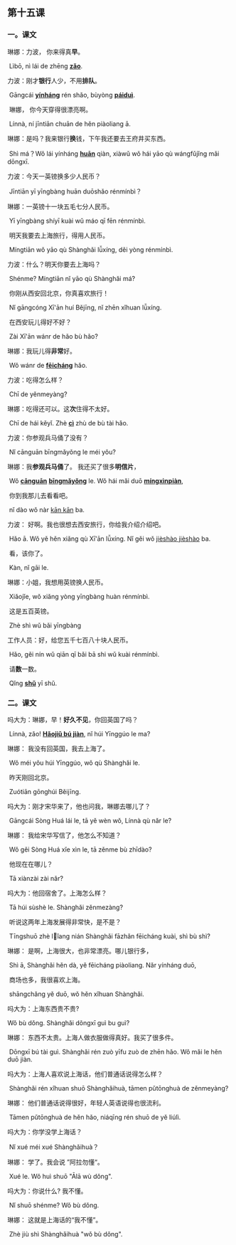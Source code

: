 ## 第十五课



### 一。课文

琳娜：力波， 你来得真**早**。

​    		Lìbō, nì lái de zhēng <u>**zǎo**</u>.

力波：刚才**银行**人少，不用**排队**。

​			Gāngcái **<u>yínháng</u>** rén shǎo, bùyòng **<u>páiduì</u>**.

​			琳娜， 你今天穿得很漂亮啊。

​			Línnà, ní jīntiān chuān de hěn piàoliang ā.

琳娜：是吗？我来银行**换**钱，下午我还要去王府井买东西。

​			Shì má？Wǒ lái  yínháng <u>**huān**</u> qiàn, xiàwǔ wǒ hái yāo qù wángfǔjǐng mǎi dōngxī.

力波：今天一英镑换多少人民币？

​			Jīntiān yī yīngbàng huān duōshǎo rénmínbì？

琳娜：一英镑十一块五毛七分人民币。

​			Yī yīngbàng shíyī kuài wǔ máo qī fēn rénmínbì.

​			明天我要去上海旅行，得用人民币。

​			Míngtiān wǒ yāo qù Shànghǎi lǚxíng, děi yòng rénmínbì.

力波：什么？明天你要去上海吗？

​			Shénme? Míngtiān nǐ yāo qù Shànghǎi má?

​			你刚从西安回北京，你真喜欢旅行！

​			Nǐ gāngcóng Xī'ān huí Bějīng, nǐ zhēn xǐhuan lǚxíng.

​			在西安玩儿得好不好？

​			Zài Xī'ān wánr de hǎo bù  hǎo?

琳娜：我玩儿得**非常**好。

​			Wǒ wánr de **<u>fēicháng</u>** hǎo.

力波：吃得怎么样？

​			Chī de yěnmeyàng?

琳娜：吃得还可以。这**次**住得不太好。

​			Chī de hái kěyǐ. Zhè **<u>cì</u>** zhù de bù tài hǎo.

力波：你参观兵马俑了没有？

​			Nǐ cānguān bīngmǎyǒng le méi yǒu?

琳娜：我**参观兵马俑**了。 我还买了很多**明信片**， 

​			Wǒ **<u>cānguān</u>** **<u>bīngmǎyǒng</u>** le. Wǒ hái mǎi duō **<u>míngxìnpiàn</u>**, 

​			你到我那儿去看看吧。

​			nǐ dào wǒ nàr <u>kān kān</u> ba.

力波： 好啊。我也很想去西安旅行，你给我介绍介绍吧。

​			Hǎo ā. Wǒ yě hěn xiǎng qù Xī'ān lǚxíng. Nǐ gěi wǒ <u>jièshào jièshào</u> ba.

​			看，该你了。

​			Kàn, nǐ gāi le.

琳娜：小姐，我想用英镑换人民币。

​			Xiǎojǐe, wǒ xiǎng yòng yīngbàng huàn rénmínbì. 

​			这是五百英镑。 			

​			Zhè shì wǔ bǎi yīngbàng

工作人员：好，给您五千七百八十块人民币。 

​				  Hǎo, gěi nín wǔ qiān qī bǎi bā shi wǔ kuài rénmínbì.

​				  请**数**一数。

​				  Qǐng **<u>shǔ</u>** yī shǔ. 

### 二。课文

吗大为：琳娜，早！**好久不见**，你回英国了吗？

​			  Línnà, zǎo! **<u>Hǎojiǔ bú jiàn</u>**, nǐ húi Yīnggúo le ma?

琳娜：	我没有回英国，我去上海了。

​			   Wǒ méi yǒu húi Yīnggúo, wǒ qù Shànghǎi le.  

​				昨天刚回北京。

​				Zuótiān gōnghúi Běijīng.

吗大为：刚才宋华来了，他也问我，琳娜去哪儿了？

​			  Gāngcái Sòng Huá lái le, tā yě wèn wǒ,  Línnà qù nǎr le?

琳娜：	我给宋华写信了，他怎么不知道？  				

​		       Wǒ gěi Sòng Huá xǐe xìn le, tā zěnme bù zhīdào?

​				他现在在哪儿？	

​				Tā xiànzài zài nǎr?

吗大为：他回宿舍了。上海怎么样？

​			   Tā húi sùshè le. Shànghǎi zěnmezàng? 

​				听说这两年上海发展得非常快，是不是？

​				Tīngshuō zhè lǐang nián Shànghǎi fāzhǎn fēicháng kuài, shì bù shì?

琳娜：	是啊，上海很大，也非常漂亮。哪儿银行多，

​			   Shì ā, Shànghǎi hěn dà, yě fēicháng piàoliang. Nǎr yínháng duō,

​				商场也多，我很喜欢上海。

​				shāngchǎng yě duō, wǒ hěn xǐhuan Shànghǎi.

吗大为：上海东西贵不贵?

Wǒ bù dǒng.			   Shànghǎi dõngxī guì bu guì?

琳娜：	东西不太贵。上海人做衣服做得真好。我买了很多件。

​			   Dōngxī bú tài guì. Shànghǎi rén zuò yīfu zuò de zhēn hǎo. Wǒ mǎi le hěn duō jiàn.

吗大为：上海人喜欢说上海话，他们普通话说得怎么样？

​			   Shànghǎi rén xǐhuan shuō Shànghǎihuà, tāmen pǔtōnghuà de zěnmeyàng?

琳娜：	他们普通话说得很好，年轻人英语说得也很流利。

​			   Tāmen pǔtōnghuà de hěn hǎo, niáqīng rén shuō de yě liúlì.				

吗大为：你学没学上海话？

​			   Nǐ xué méi xué Shànghǎihuà？

琳娜：	学了。我会说 ”阿拉勿懂“。

​			   Xué le. Wǒ huì shuō "Ālā wù dǒng".

吗大为：你说什么? 我不懂。

​			   Nǐ shuō shénme? Wǒ bù dǒng.

琳娜：	这就是上海话的“我不懂”。

​			   Zhè jiù shì Shànghǎihuà "wǒ bù dǒng".